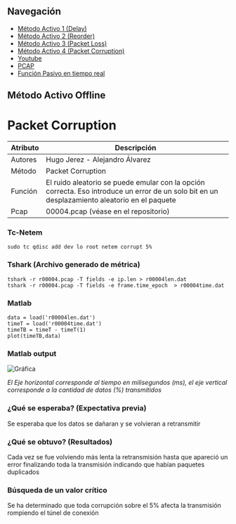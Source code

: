 ## Navegación

- [Método Activo 1 (Delay)](https://github.com/hugojerez/telnet-client-server/blob/master/tarea4/delay.md)
- [Método Activo 2 (Reorder)](https://github.com/hugojerez/telnet-client-server/blob/master/tarea4/reorder.md)
- [Método Activo 3 (Packet Loss)](https://github.com/hugojerez/telnet-client-server/blob/master/tarea4/packetloss.md)
- [Método Activo 4 (Packet Corruption)](https://github.com/hugojerez/telnet-client-server/blob/master/tarea4/corruption.md)
- [Youtube](https://github.com/hugojerez/telnet-client-server/blob/master/tarea4/youtube.md)
- [PCAP](https://github.com/hugojerez/telnet-client-server/blob/master/tarea4/pcap/)
- [Función Pasivo en tiempo real](https://github.com/hugojerez/telnet-client-server/blob/master/tarea4/pcap/function.md)


## Método Activo Offline
# Packet Corruption

|Atributo|Descripción|
|--|--|
|Autores|Hugo Jerez - Alejandro Álvarez |
|Método|Packet Corruption|
|Función|El ruido aleatorio se puede emular con la opción correcta. Eso introduce un error de un solo bit en un desplazamiento aleatorio en el paquete|Telnet|
|Pcap|00004.pcap (véase en el repositorio)|


### Tc-Netem

    
    sudo tc qdisc add dev lo root netem corrupt 5%


### Tshark (Archivo generado de métrica) 

    tshark -r r00004.pcap -T fields -e ip.len > r00004len.dat
    tshark -r r00004.pcap -T fields -e frame.time_epoch  > r00004time.dat

### Matlab


    data = load('r00004len.dat') 
    timeT = load('r00004time.dat')
    timeTB = timeT - timeT(1)
    plot(timeTB,data)

### Matlab output

![Gráfica](https://i.imgur.com/ICZcyw4.jpg)


_El Eje horizontal corresponde al tiempo en milisegundos (ms), el eje vertical corresponde a la cantidad de datos (%) transmitidos_

### ¿Qué se esperaba? (Expectativa previa)

Se esperaba que los datos se dañaran y se volvieran a retransmitir 

### ¿Qué se obtuvo?  (Resultados)

Cada vez se fue volviendo más lenta la retransmisión hasta que apareció un error finalizando toda la transmisión indicando que habían paquetes duplicados

### Búsqueda de un valor crítico

Se ha determinado que toda corrupción sobre el 5% afecta la transmisión rompiendo el túnel de conexión
